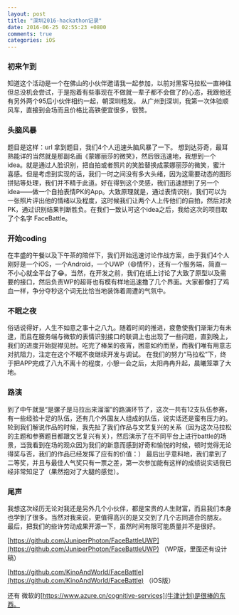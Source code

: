 ```yaml
---
layout: post
title: "深圳2016-hackathon记录"
date: 2016-06-25 02:55:23 +0800
comments: true
categories: iOS
---
```



### 初来乍到
知道这个活动是一个在佛山的小伙伴邀请我一起参加，以前对黑客马拉松一直神往但总没机会尝试，于是抱着有些事现在不做就一辈子都不会做了的心态，我跟他还有另外两个95后小伙伴相约一起，朝深圳粗发。
从广州到深圳，我第一次体验顺风车，直接到会场而且价格比高铁便宜很多，很赞。


### 头脑风暴
题目是这样：url
拿到题目，我们4个人迅速头脑风暴了一下。
想到达芬奇，最耳熟能详的当然就是那副名画《蒙娜丽莎的微笑》，然后很迅速地，我想到一个idea。就是通过人脸识别，把自拍或者照片的笑脸替换成蒙娜丽莎的微笑，蜜汁喜感。但是考虑到实现的话，我们一时之间没有多大头绪，因为这需要动态的图形拼贴等处理，我们并不精于此道。好在得到这个灵感，我们迅速想到了另一个idea——做一个自拍表情PK的App。大致原理就是，通过表情识别，我们可以为一张照片评出他的情绪以及程度，这时候我们让两个人上传他们的自拍，然后对决PK，通过识别结果判断胜负。在我们一致认可这个idea之后，我给这次的项目取了个名字 FaceBattle。

### 开始coding
在丰盛的午餐以及下午茶的陪伴下，我们开始迅速讨论作战方案，由于我们4个人刚好是一个iOS，一个Android，一个UWP（😄情怀），还有一个服务端，简直一不小心就全平台了😂。当然，在开发之前，我们在纸上讨论了大致了原型以及需要的接口，然后负责WP的超哥也有模有样地迅速撸了几个界面。大家都像打了鸡血一样，争分夺秒这个词无比恰当地装饰着周遭的气氛中。

### 不眠之夜
俗话说得好，人生不如意之事十之八九。随着时间的推进，疲惫使我们渐渐力有未逮，而且在服务端与微软的表情识别接口的联调上也出现了一些问题，直到晚上，我们的进度开始捉襟见肘。吃完了棒呆的夜宵，困意如约而至，而我们唯有用意志对抗阻力，注定在这个不眠不夜继续开发与调试。
在我们的努力“马拉松”下，终于把APP完成了八九不离十的程度，小憩一会之后，太阳冉冉升起，晨曦笼罩了大地。

### 路演
到了中午就是“是骡子是马拉出来溜溜”的路演环节了，这次一共有12支队伍参赛，有一些经验十足的队伍，还有几个外国友人组成的队伍，说实话还是蛮有压力的。轮到我们解说作品的时候，我先扯了我们作品与文艺复兴的关系（因为这次马拉松的主题和参赛题目都跟文艺复兴有关），然后演示了在不同平台上进行battle的场景，当我看到在场的观众因为我们的新意而感到好奇和愉悦的时候，顿时觉得无论得奖与否，我们的作品已经发挥了应有的价值：）
最后出乎意料地，我们拿到了二等奖，并且与最佳人气奖只有一票之差，第一次参加能有这样的成绩说实话我已经非常知足了（果然抱对了大腿的感觉）。

### 尾声
我想这次经历无论对我还是另外几个小伙伴，都是宝贵的人生财富，而且我们本身也学到了很多。当然对我来说，更值得高兴的是又交到了几个志同道合的朋友。
最后，把我们的些许劳动成果开源一下，虽然时间有限可能质量并不是很好。


[https://github.com/JuniperPhoton/FaceBattleUWP](https://github.com/JuniperPhoton/FaceBattleUWP) （WP版，里面还有设计稿）

[https://github.com/KinoAndWorld/FaceBattle](https://github.com/KinoAndWorld/FaceBattle) （iOS版）

还有 微软的[https://www.azure.cn/cognitive-services](牛津计划)是很棒的东西。